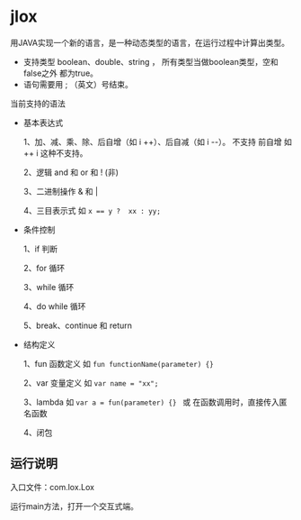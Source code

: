 # jlox
用JAVA实现一个新的语言，是一种动态类型的语言，在运行过程中计算出类型。

- 支持类型  boolean、double、string ， 所有类型当做boolean类型，空和false之外 都为true。
- 语句需要用 ; （英文）号结束。


当前支持的语法
- 基本表达式
    
    1、加、减、乘、除、后自增（如 i ++）、后自减（如 i --）。 不支持 前自增 如  ++ i 这种不支持。
    
    2、逻辑 and 和 or 和 ! (非) 

    3、二进制操作 & 和 | 

    4、三目表示式  如  ```x == y ?  xx : yy;```
- 条件控制

    1、if 判断

    2、for 循环

    3、while 循环

    4、do while 循环

    5、break、continue 和 return 

- 结构定义

    1、fun 函数定义 如 ```fun functionName(parameter) {}```

    2、var 变量定义 如 ```var name = "xx";```

    3、lambda 如  ```var a = fun(parameter) {} ``` 或 在函数调用时，直接传入匿名函数

    4、闭包 



## 运行说明
入口文件：com.lox.Lox

运行main方法，打开一个交互式端。 


